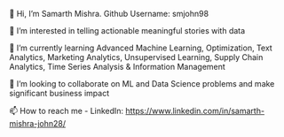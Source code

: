 👋 Hi, I’m Samarth Mishra. Github Username: smjohn98

👀 I’m interested in telling actionable meaningful stories with data

🌱 I’m currently learning Advanced Machine Learning, Optimization, Text Analytics, Marketing Analytics, Unsupervised Learning, Supply Chain Analytics, Time Series Analysis & Information Management

💞️ I’m looking to collaborate on ML and Data Science problems and make significant business impact

📫 How to reach me - LinkedIn: https://www.linkedin.com/in/samarth-mishra-john28/
 
